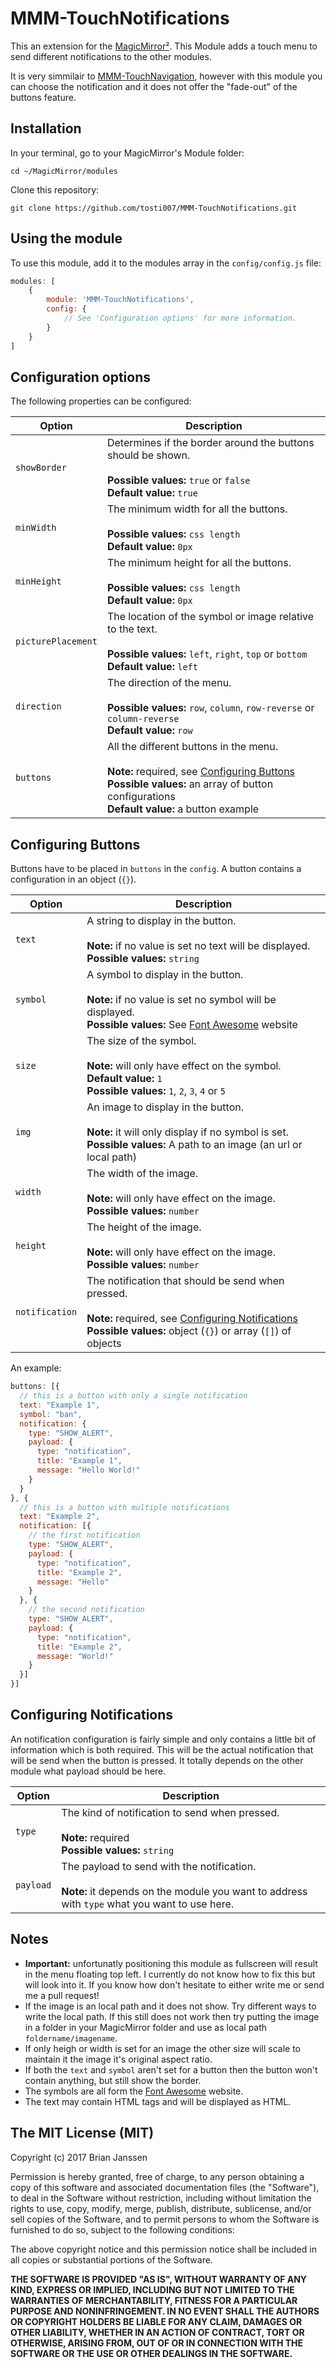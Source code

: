 <!-- All the links I use multiple times in this readme file, this way I won't have to copy paste so often -->
[MMM-TouchNotifications]: https://github.com/tosti007/MMM-TouchNotifications

# MMM-TouchNotifications

This an extension for the [MagicMirror²](https://magicmirror.builders/).
This Module adds a touch menu to send different notifications to the other modules.

It is very simmilair to [MMM-TouchNavigation](https://github.com/tosti007/MMM-TouchNavigation), however with this module you can choose the notification and it does not offer the "fade-out" of the buttons feature.

## Installation

In your terminal, go to your MagicMirror's Module folder:
````
cd ~/MagicMirror/modules
````

Clone this repository:
````
git clone https://github.com/tosti007/MMM-TouchNotifications.git
````

## Using the module

To use this module, add it to the modules array in the `config/config.js` file:
````javascript
modules: [
    {
        module: 'MMM-TouchNotifications',
        config: {
            // See 'Configuration options' for more information.
        }
    }
]
````

## Configuration options

The following properties can be configured:

| Option             | Description
| ------------------ | -----------
| `showBorder`       | Determines if the border around the buttons should be shown. <br><br> **Possible values:** `true` or `false` <br> **Default value:** `true`
| `minWidth`         | The minimum width for all the buttons. <br><br> **Possible values:** `css length` <br> **Default value:** `0px`
| `minHeight`        | The minimum height for all the buttons. <br><br> **Possible values:** `css length` <br> **Default value:** `0px`
| `picturePlacement` | The location of the symbol or image relative to the text. <br><br> **Possible values:** `left`, `right`, `top` or `bottom` <br> **Default value:** `left`
| `direction`        | The direction of the menu. <br><br> **Possible values:** `row`, `column`, `row-reverse` or `column-reverse`<br> **Default value:** `row`
| `buttons`          | All the different buttons in the menu. <br><br> **Note:** required, see [Configuring Buttons](#configuring-buttons) <br> **Possible values:** an array of button configurations <br> **Default value:** a button example


## Configuring Buttons
Buttons have to be placed in `buttons` in the `config`. A button contains a configuration in an object (`{}`).

| Option         | Description
| -------------- | -----------
| `text`         | A string to display in the button. <br><br> **Note:** if no value is set no text will be displayed. <br> **Possible values:** `string`
| `symbol`       | A symbol to display in the button. <br><br> **Note:** if no value is set no symbol will be displayed. <br> **Possible values:** See [Font Awesome](http://fontawesome.io/icons/) website
| `size`         | The size of the symbol. <br><br> **Note:** will only have effect on the symbol. <br> **Default value:** `1` <br> **Possible values:** `1`, `2`, `3`, `4` or `5`
| `img`          | An image to display in the button. <br><br> **Note:** it will only display if no symbol is set. <br> **Possible values:** A path to an image (an url or local path)
| `width`        | The width of the image. <br><br> **Note:** will only have effect on the image. <br> **Possible values:** `number`
| `height`       | The height of the image. <br><br> **Note:** will only have effect on the image. <br> **Possible values:** `number`
| `notification` | The notification that should be send when pressed. <br><br> **Note:** required, see [Configuring Notifications](#configuring-notifications) <br> **Possible values:** object (`{}`) or array (`[]`) of objects

An example:
````javascript
buttons: [{
  // this is a button with only a single notification
  text: "Example 1",
  symbol: "ban",
  notification: {
    type: "SHOW_ALERT",
    payload: {
      type: "notification",
      title: "Example 1",
      message: "Hello World!"
    }
  }
}, {
  // this is a button with multiple notifications
  text: "Example 2",
  notification: [{
    // the first notification
    type: "SHOW_ALERT",
    payload: {
      type: "notification",
      title: "Example 2",
      message: "Hello"
    }
  }, {
    // the second notification
    type: "SHOW_ALERT",
    payload: {
      type: "notification",
      title: "Example 2",
      message: "World!"
    }
  }]
}]
````


## Configuring Notifications
An notification configuration is fairly simple and only contains a little bit of information which is both required. This will be the actual notification that will be send when the button is pressed. It totally depends on the other module what payload should be here.

| Option    | Description
| --------- | -----------
| `type`    | The kind of notification to send when pressed. <br><br> **Note:** required <br> **Possible values:** `string`
| `payload` | The payload to send with the notification. <br><br> **Note:** it depends on the module you want to address with `type` what you want to use here.


## Notes
* **Important:** unfortunatly positioning this module as fullscreen will result in the menu floating top left. I currently do not know how to fix this but will look into it. If you know how don't hesitate to either write me or send me a pull request!
* If the image is an local path and it does not show. Try different ways to write the local path. If this still does not work then try putting the image in a folder in your MagicMirror folder and use as local path `foldername/imagename`.
* If only heigh or width is set for an image the other size will scale to maintain it the image it's original aspect ratio.
* If both the `text` and `symbol` aren't set for a button then the button won't contain anything, but still show the border.
* The symbols are all form the [Font Awesome](http://fontawesome.io/icons/) website.
* The text may contain HTML tags and will be displayed as HTML.

## The MIT License (MIT)

Copyright (c) 2017 Brian Janssen

Permission is hereby granted, free of charge, to any person obtaining a copy
of this software and associated documentation files (the "Software"), to deal
in the Software without restriction, including without limitation the rights
to use, copy, modify, merge, publish, distribute, sublicense, and/or sell
copies of the Software, and to permit persons to whom the Software is
furnished to do so, subject to the following conditions:

The above copyright notice and this permission notice shall be included in all
copies or substantial portions of the Software.

**THE SOFTWARE IS PROVIDED "AS IS", WITHOUT WARRANTY OF ANY KIND, EXPRESS OR
IMPLIED, INCLUDING BUT NOT LIMITED TO THE WARRANTIES OF MERCHANTABILITY,
FITNESS FOR A PARTICULAR PURPOSE AND NONINFRINGEMENT. IN NO EVENT SHALL THE
AUTHORS OR COPYRIGHT HOLDERS BE LIABLE FOR ANY CLAIM, DAMAGES OR OTHER
LIABILITY, WHETHER IN AN ACTION OF CONTRACT, TORT OR OTHERWISE, ARISING FROM,
OUT OF OR IN CONNECTION WITH THE SOFTWARE OR THE USE OR OTHER DEALINGS IN THE
SOFTWARE.**
